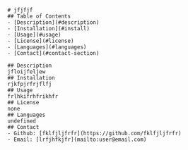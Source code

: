 
    # jfjfjf
    ## Table of Contents
    - [Description](#description)
    - [Installation](#install)
    - [Usage](#usage)
    - [License](#license)
    - [Languages](#languages)
    - [Contact](#contact-section)

    ## Description
    jfloijfeljew
    ## Installation
    rjkfpjrfrjflfj
    ## Usage
    frlhkifrhfrikhfr
    ## License
    none
    ## Languages
    undefined
    ## Contact
    - Github: [fklfjljfrfr](https://github.com/fklfjljfrfr)
    - Email: [lrfjhfkjfr](mailto:user@email.com)
  